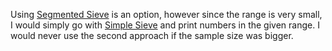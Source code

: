 Using [Segmented Sieve](https://www.geeksforgeeks.org/segmented-sieve-print-primes-in-a-range/) is an option, however since the range is very small, I would simply go with [Simple Sieve](https://www.geeksforgeeks.org/sieve-of-eratosthenes/) and print numbers in the given range. I would never use the second approach if the sample size was bigger.
